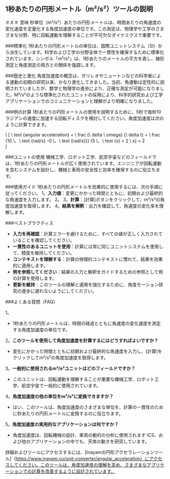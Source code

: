 ## 1秒あたりの円形メートル（m²/s²）ツールの説明

＃＃＃ 意味
秒単位（m²/s²）あたりの円形メートルは、時間あたりの角速度の変化速度を定量化する角度加速度の単位です。この測定は、物理学や工学のさまざまな分野、特に回転運動を理解することが不可欠なダイナミクスで重要です。

###標準化
1秒あたりの円形メートルの単位は、国際ユニットシステム（SI）から派生しています。科学および工学の分野全体で一貫性を確保するために標準化されています。シンボル「m²/s²」は、1秒あたりのメートルの平方を表し、線形測定と角度測定の両方との関係を強調します。

###歴史と進化
角度加速度の概念は、ガリレオやニュートンなどの科学者による運動の初期の研究以来、かなり進化してきました。当初、角運動は定性的に説明されていましたが、数学と物理学の進歩により、正確な測定が可能になりました。M²/s²のような標準化されたユニットの採用により、科学的研究および工学アプリケーションでのコミュニケーションと理解がより明確になりました。

###例の計算
1秒あたりの円形メートルの使用を説明するために、5秒で毎秒10ラジアンの速度に加速する回転ディスクを検討してください。角度加速度は次のように計算できます。

\ [
\ text {angular acceleration} = \ frac {\ delta \ omega} {\ delta t} = \ frac {10 \、\ text {rad/s} -0 \、\ text {rad/s}}} {5 \、\ text {s} = 2 \ s} = 2 \
\]

###ユニットの使用
機械工学、ロボット工学、航空宇宙などのフィールドでは、1秒あたりの円形メートルが広く使用されています。エンジニアが回転運動を含むシステムを設計し、機械と車両の安全性と効率を確保するのに役立ちます。

###使用ガイド
1秒あたりの円形メートルを効果的に使用するには、次の手順に従ってください。
1。**入力値**：変更にかかった時間とともに、初期および最終的な角速度を入力します。
2。
3。**計算**：[計算]ボタンをクリックして、m²/s²の角度加速度を取得します。
4。**結果を解釈**：出力を確認して、角速度の変化率を理解します。

###ベストプラクティス
-  **入力を再確認**：計算エラーを避けるために、すべての値が正しく入力されていることを確認してください。
-  **一貫性のあるユニットを使用**：計算には常に同じユニットシステムを使用して、精度を維持してください。
-  **コンテキストを理解する**：計算の物理的コンテキストに慣れて、結果を効果的に適用します。
-  **例を参照してください**：結果の入力と解釈をガイドするための参照として例の計算を使用します。
-  **更新を維持**：このツールの理解と適用を強化するために、角度モーション研究の進歩に遅れないようにしてください。

###よくある質問（FAQ）

1。
-  1秒あたりの円形メートルは、時間の経過とともに角速度の変化速度を測定する角度加速度の単位です。

2。**このツールを使用して角度加速度を計算するにはどうすればよいですか？**
- 変化にかかった時間とともに初期および最終的な角速度を入力し、[計算]をクリックしてm²/s²の角度加速度を取得します。

3。**一般的に使用されるm²/s²ユニットはどのフィールドですか？**
- このユニットは、回転運動を理解することが重要な機械工学、ロボット工学、航空宇宙で一般的に使用されています。

4。**角度加速度の他の単位をm²/s²に変換できますか？**
- はい、このツールは、角度加速度のさまざまな単位を、計算の一貫性のために秒あたりの円形メートルに変換するのに役立ちます。

5。**角度加速度の実用的なアプリケーションは何ですか？**
- 角度加速度は、回転機械の設計、車両の動的の分析に使用されます ICS、および他のアプリケーションの中でも、天体の動きを研究しています。

詳細およびツールにアクセスするには、[Inayamの円形アクセラレーションツール]（https://www.inayam.co/unit-converter/angular_acceleration）にアクセスしてください。このツールは、角度加速度の理解を高め、さまざまなアプリケーションでの計算を改善するように設計されています。